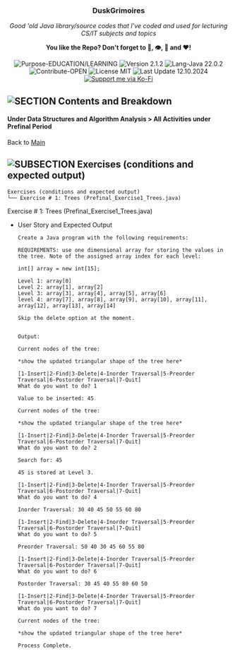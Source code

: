 <!-- <p align="center"><img src="/md_assets/octocat.gif" alt="Logo" width="130" height="130"></p> -->
<h3 align="center">DuskGrimoires</h3>
<p align="center"><em>Good 'old Java library/source codes that I've coded and used for lecturing CS/IT subjects and topics</em></p>
<p align="center"><strong>You like the Repo? Don't forget to 🌟, 👁️, 🔱 and ❤️!</strong></p>
<p align="center">
   <img src="https://img.shields.io/badge/Purpose-EDUCATION/LEARNING-%2300416a?logoColor=white&labelColor=%2300416a&color=%2324292e&textColor=white" alt="Purpose-EDUCATION/LEARNING">
   <img src="https://img.shields.io/badge/Version-2.1.2-%2300416a?logoColor=white&labelColor=%2300416a&color=%2324292e&textColor=white" alt="Version 2.1.2">
   <img src="https://img.shields.io/badge/Lang-Java%2022.0.2-%2300416a?logoColor=white&labelColor=%2300416a&color=%2324292e&textColor=white" alt="Lang-Java 22.0.2">
   <img src="https://img.shields.io/badge/Contribute-OPEN-%2300416a?logoColor=white&labelColor=%2300416a&color=%2324292e&textColor=white" alt="Contribute-OPEN">
   <img src="https://img.shields.io/badge/License-MIT-%2300416a?logoColor=white&labelColor=%2300416a&color=%2324292e&textColor=white" alt="License MIT">
   <img src="https://img.shields.io/badge/Last%20Update-12.10.2024-%2300416a?logoColor=white&labelColor=%2300416a&color=%2324292e&textColor=white" alt="Last Update 12.10.2024">
   <a href="https://ko-fi.com/thenocturnaldevgypsy">
      <img src="https://img.shields.io/badge/Support%20me%20via%20Ko--Fi-%2300416a?logo=ko-fi&logoColor=white&color=%2300416a&textColor=white" alt="Support me via Ko-Fi">
   </a>
</p>

## ![SECTION Contents and Breakdown](https://custom-icon-badges.demolab.com/badge/-Contents%20and%20Breakdown-24292e?logo=book&logoColor=white&labelColor=00416a)

#### Under Data Structures and Algorithm Analysis > All Activities under Prefinal Period

Back to [Main](README.md)

## ![SUBSECTION Exercises (conditions and expected output)](https://custom-icon-badges.demolab.com/badge/-Exercises%20(conditions%20and%20expected%20output)-24292e?logo=beaker&logoColor=white&labelColor=2471AE)

```
Exercises (conditions and expected output)
└── Exercise # 1: Trees (Prefinal_Exercise1_Trees.java)
```

Exercise # 1: Trees (Prefinal_Exercise1_Trees.java)
- User Story and Expected Output
   ```
   Create a Java program with the following requirements: 

   REQUIREMENTS: use one dimensional array for storing the values in the tree. Note of the assigned array index for each level:
   
   int[] array = new int[15]; 

   Level 1: array[0]
   Level 2: array[1], array[2]
   Level 3: array[3], array[4], array[5], array[6]
   level 4: array[7], array[8], array[9], array[10], array[11], array[12], array[13], array[14]

   Skip the delete option at the moment.
   

   Output:

   Current nodes of the tree:

   *show the updated triangular shape of the tree here*

   [1-Insert|2-Find|3-Delete|4-Inorder Traversal|5-Preorder Traversal|6-Postorder Traversal|7-Quit]
   What do you want to do? 1

   Value to be inserted: 45

   Current nodes of the tree:

   *show the updated triangular shape of the tree here*

   [1-Insert|2-Find|3-Delete|4-Inorder Traversal|5-Preorder Traversal|6-Postorder Traversal|7-Quit]
   What do you want to do? 2

   Search for: 45

   45 is stored at Level 3.

   [1-Insert|2-Find|3-Delete|4-Inorder Traversal|5-Preorder Traversal|6-Postorder Traversal|7-Quit]
   What do you want to do? 4

   Inorder Traversal: 30 40 45 50 55 60 80

   [1-Insert|2-Find|3-Delete|4-Inorder Traversal|5-Preorder Traversal|6-Postorder Traversal|7-Quit]
   What do you want to do? 5

   Preorder Traversal: 50 40 30 45 60 55 80

   [1-Insert|2-Find|3-Delete|4-Inorder Traversal|5-Preorder Traversal|6-Postorder Traversal|7-Quit]
   What do you want to do? 6

   Postorder Traversal: 30 45 40 55 80 60 50

   [1-Insert|2-Find|3-Delete|4-Inorder Traversal|5-Preorder Traversal|6-Postorder Traversal|7-Quit]
   What do you want to do? 7

   Current nodes of the tree:

   *show the updated triangular shape of the tree here*

   Process Complete.
   ```